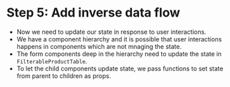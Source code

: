 # Step 5: Add inverse data flow 

- Now we need to update our state in response to user interactions.
- We have a component hierarchy and it is possible that user interactions happens in components which are not mnaging the state.
- The form components deep in the hierarchy need to update the state in `FilterableProductTable`.
- To let the child components update state, we pass functions to set state from parent to children as props.
